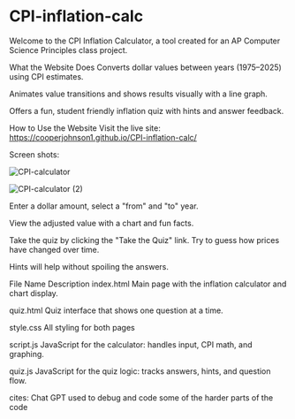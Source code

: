 # CPI-inflation-calc

Welcome to the CPI Inflation Calculator, a tool created for an AP Computer Science Principles class project.

What the Website Does
Converts dollar values between years (1975–2025) using CPI estimates.

Animates value transitions and shows results visually with a line graph.

Offers a fun, student friendly inflation quiz with hints and answer feedback.

How to Use the Website
Visit the live site: https://cooperjohnson1.github.io/CPI-inflation-calc/

Screen shots:

![CPI-calculator](https://github.com/user-attachments/assets/c61f3313-08d8-485b-9ddc-615250d7e372)

![CPI-calculator (2)](https://github.com/user-attachments/assets/cfd286b6-02c2-4d87-91c5-085c35d4fb23)


Enter a dollar amount, select a "from" and "to" year.

View the adjusted value with a chart and fun facts.

Take the quiz by clicking the "Take the Quiz" link. Try to guess how prices have changed over time.

Hints will help without spoiling the answers.

File Name	Description
index.html	Main page with the inflation calculator and chart display.

quiz.html	Quiz interface that shows one question at a time.

style.css	All styling for both pages 

script.js	JavaScript for the calculator: handles input, CPI math, and graphing.

quiz.js	JavaScript for the quiz logic: tracks answers, hints, and question flow.

cites: Chat GPT used to debug and code some of the harder parts of the code
